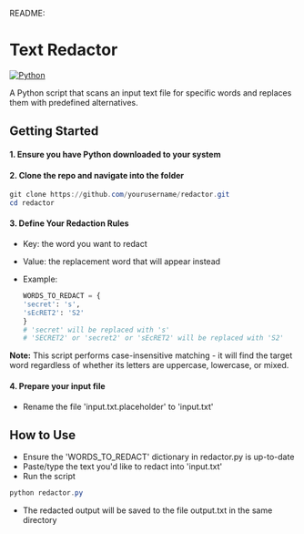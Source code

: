 README:

# Text Redactor

[![Python](https://img.shields.io/badge/Python-3.13.1-3776AB.svg?style=flat&logo=python&logoColor=white)](https://www.python.org)

A Python script that scans an input text file for specific words and replaces them with predefined alternatives.

## Getting Started

#### 1. Ensure you have Python downloaded to your system

#### 2. Clone the repo and navigate into the folder

```powershell
git clone https://github.com/yourusername/redactor.git
cd redactor
```

#### 3. Define Your Redaction Rules

- Key: the word you want to redact
- Value: the replacement word that will appear instead
- Example:

  ```python
  WORDS_TO_REDACT = {
  'secret': 's',
  'sEcRET2': 'S2'
  }
  # 'secret' will be replaced with 's'
  # 'SECRET2' or 'secret2' or 'sEcRET2' will be replaced with 'S2'
  ```

**Note:** This script performs case-insensitive matching - it will find the target word regardless of whether its letters are uppercase, lowercase, or mixed.

#### 4. Prepare your input file

- Rename the file 'input.txt.placeholder' to 'input.txt'

## How to Use

- Ensure the 'WORDS_TO_REDACT' dictionary in redactor.py is up-to-date
- Paste/type the text you'd like to redact into 'input.txt'
- Run the script

```powershell
python redactor.py
```

- The redacted output will be saved to the file output.txt in the same directory
